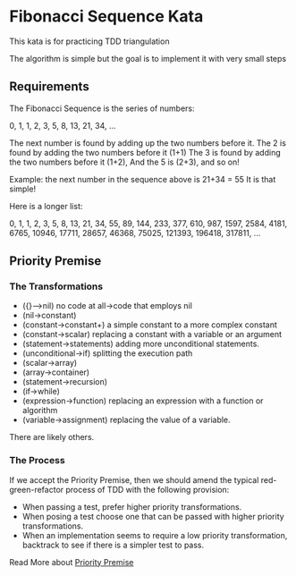 # Fibonacci Sequence Kata

This kata is for practicing TDD triangulation

The algorithm is simple but the goal is to implement it with very small steps

## Requirements
The Fibonacci Sequence is the series of numbers:

0, 1, 1, 2, 3, 5, 8, 13, 21, 34, ...

The next number is found by adding up the two numbers before it.
The 2 is found by adding the two numbers before it (1+1)
The 3 is found by adding the two numbers before it (1+2),
And the 5 is (2+3),
and so on!

Example: the next number in the sequence above is 21+34 = 55
It is that simple!

Here is a longer list:

0, 1, 1, 2, 3, 5, 8, 13, 21, 34, 55, 89, 144, 233, 377, 610, 987, 1597, 2584, 4181, 6765, 10946, 17711, 28657, 46368, 75025, 121393, 196418, 317811, ...

## Priority Premise

### The Transformations

* ({}–>nil) no code at all->code that employs nil
* (nil->constant)
* (constant->constant+) a simple constant to a more complex constant
* (constant->scalar) replacing a constant with a variable or an argument
* (statement->statements) adding more unconditional statements.
* (unconditional->if) splitting the execution path
* (scalar->array)
* (array->container)
* (statement->recursion)
* (if->while)
* (expression->function) replacing an expression with a function or algorithm
* (variable->assignment) replacing the value of a variable.

There are likely others.

### The Process

If we accept the Priority Premise, then we should amend the typical red-green-refactor process of TDD with the following provision:

* When passing a test, prefer higher priority transformations.
* When posing a test choose one that can be passed with higher priority transformations.
* When an implementation seems to require a low priority transformation, backtrack to see if there is a simpler test to pass.

Read More about [Priority Premise](https://8thlight.com/blog/uncle-bob/2013/05/27/TheTransformationPriorityPremise.html
)